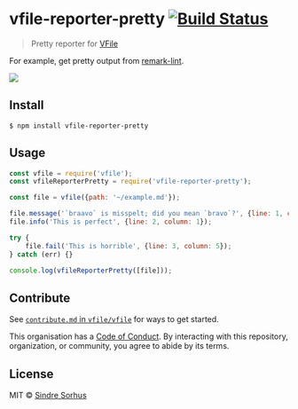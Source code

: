 # vfile-reporter-pretty [![Build Status](https://travis-ci.org/vfile/vfile-reporter-pretty.svg?branch=master)](https://travis-ci.org/vfile/vfile-reporter-pretty)

> Pretty reporter for [VFile](https://github.com/vfile/vfile)

For example, get pretty output from [remark-lint](https://github.com/wooorm/remark-lint).

![](screenshot.png)


## Install

```
$ npm install vfile-reporter-pretty
```


## Usage

```js
const vfile = require('vfile');
const vfileReporterPretty = require('vfile-reporter-pretty');

const file = vfile({path: '~/example.md'});

file.message('`braavo` is misspelt; did you mean `bravo`?', {line: 1, column: 8});
file.info('This is perfect', {line: 2, column: 1});

try {
	file.fail('This is horrible', {line: 3, column: 5});
} catch (err) {}

console.log(vfileReporterPretty([file]));
```


## Contribute

See [`contribute.md` in `vfile/vfile`](https://github.com/vfile/vfile/blob/master/contributing.md) for ways to get started.

This organisation has a [Code of Conduct](https://github.com/vfile/vfile/blob/master/code-of-conduct.md). By interacting with this repository, organization, or community, you agree to abide by its terms.


## License

MIT © [Sindre Sorhus](https://sindresorhus.com)
